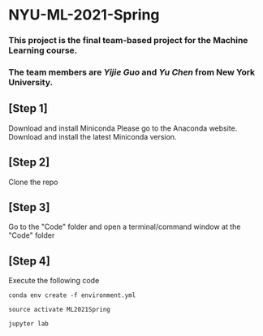 # NYU-ML-2021-Spring

### This project is the final team-based project for the Machine Learning course. 
### The team members are *Yijie Guo* and *Yu Chen* from New York University.

## [Step 1] 
Download and install Miniconda
Please go to the Anaconda website. 
Download and install the latest Miniconda version.


## [Step 2] 
Clone the repo

## [Step 3] 
Go to the "Code" folder and open a terminal/command window at the "Code" folder

## [Step 4]

Execute the following code

```conda env create -f environment.yml```

```source activate ML2021Spring```

```jupyter lab```
